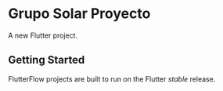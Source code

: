 # Grupo Solar Proyecto

A new Flutter project.

## Getting Started

FlutterFlow projects are built to run on the Flutter _stable_ release.
